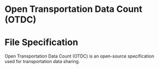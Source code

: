 # Open Transportation Data Count (OTDC)
# File Specification
Open Transportation Data Count (OTDC) is an open-source specification used for transportation data sharing.

